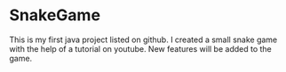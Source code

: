 # SnakeGame
This is my first java project listed on github. I created a small snake game with the help of a tutorial on youtube. New features will be added to the game. 
